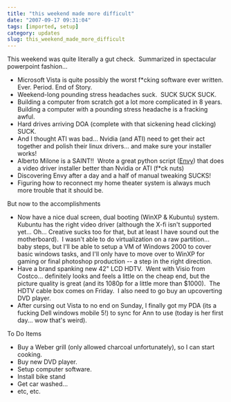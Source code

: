 ```yaml
---
title: "this weekend made more difficult"
date: "2007-09-17 09:31:04"
tags: [imported, setup]
category: updates
slug: this_weekend_made_more_difficult
---
```

	
This weekend was quite literally a gut check.  Summarized in spectacular powerpoint fashion...

<ul>
	<li>Microsoft Vista is quite possibly the worst f*cking software ever written.  Ever. Period. End of Story.</li>
	<li>Weekend-long pounding stress headaches suck.  SUCK SUCK SUCK.</li>
	<li>Building a computer from scratch got a lot more complicated in 8 years.  Building a computer with a pounding stress headache is a fracking awful.</li>
	<li>Hard drives arriving DOA (complete with that sickening head clicking) SUCK.</li>
	<li>And I thought ATI was bad... Nvidia (and ATI) need to get their act together and polish their linux drivers... and make sure your installer works!</li>
	<li>Alberto Milone is a SAINT!!  Wrote a great python script (<a href="http://albertomilone.com/nvidia_scripts1.html">Envy</a>) that does a video driver installer better than Nvidia or ATI (f*ck nuts)</li>
	<li>Discovering Envy after a day and a half of manual tweaking SUCKS!</li>
	<li>Figuring how to reconnect my home theater system is always much more trouble that it should be.</li>
</ul>

But now to the accomplishments

<ul>
	<li>Now have a nice dual screen, dual booting (WinXP & Kubuntu) system.  Kubuntu has the right video driver (although the X-fi isn't supported yet... Oh... Creative sucks too for that, but at least I have sound out the motherboard).  I wasn't able to do virtualization on a raw partition... baby steps, but I'll be able to setup a VM of Windows 2000 to cover basic windows tasks, and I'll only have to move over to WinXP for gaming or final photoshop production -- a step in the right direction.</li>
	<li>Have a brand spanking new 42" LCD HDTV.  Went with Visio from Costco... definitely looks and feels a little on the cheap end, but the picture quality is great (and its 1080p for a little more than $1000).  The HDTV cable box comes on Friday.  I also need to go buy an upcoverting DVD player.</li>
	<li>After cursing out Vista to no end on Sunday, I finally got my PDA (its a fucking Dell windows mobile 5!) to sync for Ann to use (today is her first day... wow that's weird).</li>
</ul>

To Do Items

<ul>
	<li>Buy a Weber grill (only allowed charcoal unfortunately), so I can start cooking.</li>
	<li>Buy new DVD player.</li>
	<li>Setup computer software.</li>
	<li>Install bike stand</li>
	<li>Get car washed...</li>
	<li>etc, etc.</li>
</ul>
